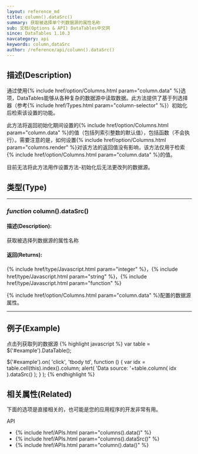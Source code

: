 ```yaml
---
layout: reference_md
title: column().dataSrc()
summary: 获取被选择单个列数据源的属性名称
sub: 文档(Options & API) DataTables中文网
since: DataTables 1.10.3
navcategory: api
keywords: column,dataSrc
author: /reference/api/column().dataSrc()
---
```


## 描述(Description)
通过使用{% include href/option/Columns.html param="column.data" %}选项，DataTables能够从各种复杂的数据源中读取数据。此方法提供了基于列选择器（参考{% include href/Types.html param="column-selector" %}）初始化后检索该设置的功能。

此方法将返回初始化期间设置的{% include href/option/Columns.html param="column.data" %}的值（包括列索引整数的默认值），包括函数（不会执行）。需要注意的是，如何设置{% include href/option/Columns.html param="columns.render" %}对该方法的返回值没有影响，该方法仅用于检索{% include href/option/Columns.html param="column.data" %}的值。

目前无法将此方法用作设置方法-初始化后无法更改列的数据源。

## 类型(Type)
---
    
### _function_ **column().dataSrc()**   

#### 描述(Description):
获取被选择列数据源的属性名称

#### 返回(Returns):
{% include href/type/Javascript.html param="integer" %}，{% include href/type/Javascript.html param="string" %}，{% include href/type/Javascript.html param="function" %}

{% include href/option/Columns.html param="column.data" %}配置的数据源属性。


--- 
    
## 例子(Example)

点击列获取列的数据源
{% highlight javascript %}
var table = $('#example').DataTable();
 
$('#example').on( 'click', 'tbody td', function () {
    var idx = table.cell(this).index().column;
    alert( 'Data source: '+table.column( idx ).dataSrc() );
} );
{% endhighlight %}



## 相关属性(Related)
下面的选项是直接相关的，也可能是您的应用程序的开发非常有用。

API

- {% include href/APIs.html param="columns().data()" %}
- {% include href/APIs.html param="columns().dataSrc()" %}
- {% include href/APIs.html param="column().data()" %}

